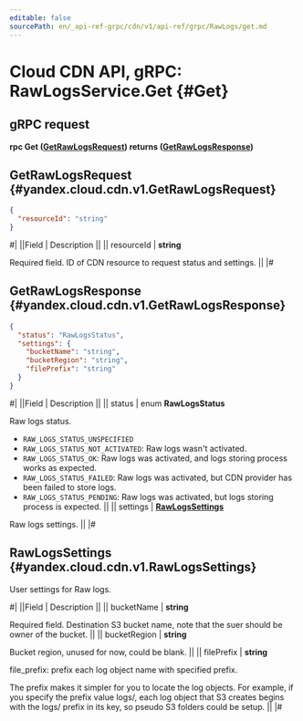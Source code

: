 ```yaml
---
editable: false
sourcePath: en/_api-ref-grpc/cdn/v1/api-ref/grpc/RawLogs/get.md
---
```


# Cloud CDN API, gRPC: RawLogsService.Get {#Get}

## gRPC request

**rpc Get ([GetRawLogsRequest](#yandex.cloud.cdn.v1.GetRawLogsRequest)) returns ([GetRawLogsResponse](#yandex.cloud.cdn.v1.GetRawLogsResponse))**

## GetRawLogsRequest {#yandex.cloud.cdn.v1.GetRawLogsRequest}

```json
{
  "resourceId": "string"
}
```

#|
||Field | Description ||
|| resourceId | **string**

Required field. ID of CDN resource to request status and settings. ||
|#

## GetRawLogsResponse {#yandex.cloud.cdn.v1.GetRawLogsResponse}

```json
{
  "status": "RawLogsStatus",
  "settings": {
    "bucketName": "string",
    "bucketRegion": "string",
    "filePrefix": "string"
  }
}
```

#|
||Field | Description ||
|| status | enum **RawLogsStatus**

Raw logs status.

- `RAW_LOGS_STATUS_UNSPECIFIED`
- `RAW_LOGS_STATUS_NOT_ACTIVATED`: Raw logs wasn't activated.
- `RAW_LOGS_STATUS_OK`: Raw logs was activated, and logs storing process works as expected.
- `RAW_LOGS_STATUS_FAILED`: Raw logs was activated, but CDN provider has been failed to store logs.
- `RAW_LOGS_STATUS_PENDING`: Raw logs was activated, but logs storing process is expected. ||
|| settings | **[RawLogsSettings](#yandex.cloud.cdn.v1.RawLogsSettings)**

Raw logs settings. ||
|#

## RawLogsSettings {#yandex.cloud.cdn.v1.RawLogsSettings}

User settings for Raw logs.

#|
||Field | Description ||
|| bucketName | **string**

Required field. Destination S3 bucket name, note that the suer should be owner of the bucket. ||
|| bucketRegion | **string**

Bucket region, unused for now, could be blank. ||
|| filePrefix | **string**

file_prefix: prefix each log object name with specified prefix.

The prefix makes it simpler for you to locate the log objects.
For example, if you specify the prefix value logs/, each log object that
S3 creates begins with the logs/ prefix in its key, so pseudo S3 folders
could be setup. ||
|#